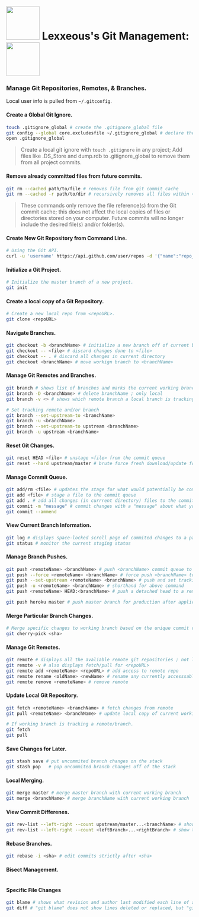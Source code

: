 <!-- Git Management -->

# <img src="../.pics/Lexxeous/lexx_headshot_clear.png" width="90px"/> Lexxeous's Git Management: <img src="../.pics/Git/github_logo.png" width="90px"/>

### Manage Git Repositories, Remotes, & Branches.

Local user info is pulled from `~/.gitconfig`.

#### Create a Global Git Ignore.
```sh
touch .gitignore_global # create the .gitignore_global file
git config --global core.excludesfile ~/.gitignore_global # declare the global .gitignore
open .gitignore_global
```
> Create a local git ignore with `touch .gitignore` in any project; Add files like .DS_Store and dump.rdb to .gitignore_global to remove them from all project commits.

#### Remove already committed files from future commits.
```sh
git rm --cached path/to/file # removes file from git commit cache
git rm --cached -r path/to/dir # recursively removes all files within <dir> from git commit cache
```
> These commands only remove the file reference(s) from the Git commit cache; this does not affect the local copies of files or directories stored on your computer. Future commits will no longer include the desired file(s) and/or folder(s).

#### Create New Git Repository from Command Line.
```sh
# Using the Git API.
curl -u 'username' https://api.github.com/user/repos -d '{"name":"repo_name"}'
```

#### Initialize a Git Project.
```sh
# Initialize the master branch of a new project.
git init 
```

#### Create a local copy of a Git Repository.
```sh
# Create a new local repo from <repoURL>.
git clone <repoURL>
```

#### Navigate Branches.
```sh
git checkout -b <branchName> # initialize a new branch off of current branch with descriptive name
git checkout -- <file> # discard changes done to <file>
git checkout -- . # discard all changes in current directory
git checkout <branchName> # move workign branch to <branchName>
```

#### Manage Git Remotes and Branches.
```sh
git branch # shows list of branches and marks the current working branch
git branch -D <branchName> # delete branchName ; only local
git branch -v <> # shows which remote branch a local branch is tracking

# Set tracking remote and/or branch
git branch --set-upstream-to <branchName>
git branch -u <branchName>
git branch --set-upstream-to upstream <branchName>
git branch -u upstream <branchName>
```

#### Reset Git Changes.
```sh
git reset HEAD <file> # unstage <file> from the commit queue
git reset --hard upstream/master # brute force fresh download/update for local repo
```

#### Manage Commit Queue.
```sh
git add/rm <file> # updates the stage for what would potentially be commited
git add <file> # stage a file to the commit queue
git add . # add all changes (in currrent directory) files to the commit queue
git commit -m "message" # commit changes with a "message" about what you did ; awaits to be pushed
git commit --ammend
```

#### View Current Branch Information.
```sh
git log # displays space-locked scroll page of commited changes to a particular branch ; press 'q' to exit ; displays <sha>
git status # monitor the current staging status
```

#### Manage Branch Pushes.
```sh
git push <remoteName> <branchName> # push <branchName> commit queue to <remoteName> repository/forkRepo ; upstream/mine
git push --force <remoteName> <branchName> # force push <branchName> to <remoteName>
git push --set-upstream <remoteName> <branchName> # push and set tracking remote/branch ; must be on first push
git push -u <remoteName> <branchName> # shorthand for above command
git push <remoteName> HEAD:<branchName> # push a detached head to a remote branch

git push heroku master # push master branch for production after application setup
```

#### Merge Particular Branch Changes.
```sh
# Merge specific changes to working branch based on the unique commit code <sha>.
git cherry-pick <sha> 
```

#### Manage Git Remotes.
```sh
git remote # displays all the avaliable remote git repositories ; not local
git remote -v # also displays fetch/pull for <repoURL>
git remote add <remoteName> <repoURL> # add access to remote repo
git remote rename <oldName> <newName> # rename any currently accesssable remote repo
git remote remove <remoteName> # remove remote
```

#### Update Local Git Repository.
```sh
git fetch <remoteName> <branchName> # fetch changes from remote
git pull <remoteName> <branchName> # update local copy of current working branch

# If working branch is tracking a remote/branch.
git fetch
git pull
```

#### Save Changes for Later.
```sh
git stash save # put uncommited branch changes on the stack
git stash pop	# pop uncommited branch changes off of the stack
```

#### Local Merging.
```sh
git merge master # merge master branch with current working branch
git merge <branchName> # merge branchName with current working branch
```

#### View Commit Differenes.
```sh
git rev-list --left-right --count upstream/master...<branchName> # show the commit difference count between upstream/master and branchName
git rev-list --left-right --count <leftBranch>...<rightBranch> # show the commit difference count between leftBranch and rightBranch
```

#### Rebase Branches.
```sh
git rebase -i <sha> # edit commits strictly after <sha>
```

#### Bisect Management.
```sh

```


#### Specific File Changes
```sh
git blame # shows what revision and author last modified each line of a committed file
git diff # "git blame" does not show lines deleted or replaced, but "git diff" does
```